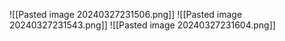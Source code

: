 ![[Pasted image 20240327231506.png]]
![[Pasted image 20240327231543.png]]
![[Pasted image 20240327231604.png]]

